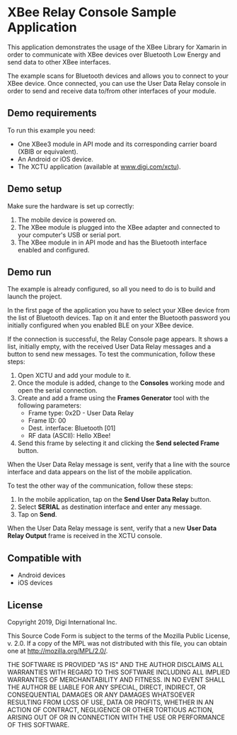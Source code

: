 XBee Relay Console Sample Application
=====================================

This application demonstrates the usage of the XBee Library for Xamarin in order
to communicate with XBee devices over Bluetooth Low Energy and send data to
other XBee interfaces.

The example scans for Bluetooth devices and allows you to connect to your
XBee device. Once connected, you can use the User Data Relay console in order
to send and receive data to/from other interfaces of your module.

Demo requirements
-----------------

To run this example you need:

* One XBee3 module in API mode and its corresponding carrier board (XBIB or
  equivalent).
* An Android or iOS device.
* The XCTU application (available at www.digi.com/xctu).

Demo setup
----------

Make sure the hardware is set up correctly:

1. The mobile device is powered on.
2. The XBee module is plugged into the XBee adapter and connected to your
   computer's USB or serial port.
3. The XBee module in in API mode and has the Bluetooth interface enabled and
   configured.

Demo run
--------

The example is already configured, so all you need to do is to build and launch
the project.

In the first page of the application you have to select your XBee device from
the list of Bluetooth devices. Tap on it and enter the Bluetooth password you
initially configured when you enabled BLE on your XBee device.

If the connection is successful, the Relay Console page appears. It shows a
list, initially empty, with the received User Data Relay messages and a button
to send new messages. To test the communication, follow these steps:

1. Open XCTU and add your module to it.
2. Once the module is added, change to the **Consoles** working mode and open
   the serial connection.
3. Create and add a frame using the **Frames Generator** tool with the following
   parameters:
   - Frame type:                             0x2D - User Data Relay
   - Frame ID:                               00
   - Dest. interface:                        Bluetooth [01]
   - RF data (ASCII):                        Hello XBee!
4. Send this frame by selecting it and clicking the **Send selected Frame**
   button.

When the User Data Relay message is sent, verify that a line with the source
interface and data appears on the list of the mobile application.

To test the other way of the communication, follow these steps:

1. In the mobile application, tap on the **Send User Data Relay** button.
2. Select **SERIAL** as destination interface and enter any message.
3. Tap on **Send**.

When the User Data Relay message is sent, verify that a new **User Data Relay
Output** frame is received in the XCTU console.

Compatible with
---------------

* Android devices
* iOS devices

License
-------

Copyright 2019, Digi International Inc.

This Source Code Form is subject to the terms of the Mozilla Public
License, v. 2.0. If a copy of the MPL was not distributed with this
file, you can obtain one at http://mozilla.org/MPL/2.0/.

THE SOFTWARE IS PROVIDED "AS IS" AND THE AUTHOR DISCLAIMS ALL WARRANTIES
WITH REGARD TO THIS SOFTWARE INCLUDING ALL IMPLIED WARRANTIES OF
MERCHANTABILITY AND FITNESS. IN NO EVENT SHALL THE AUTHOR BE LIABLE FOR
ANY SPECIAL, DIRECT, INDIRECT, OR CONSEQUENTIAL DAMAGES OR ANY DAMAGES
WHATSOEVER RESULTING FROM LOSS OF USE, DATA OR PROFITS, WHETHER IN AN
ACTION OF CONTRACT, NEGLIGENCE OR OTHER TORTIOUS ACTION, ARISING OUT OF
OR IN CONNECTION WITH THE USE OR PERFORMANCE OF THIS SOFTWARE.